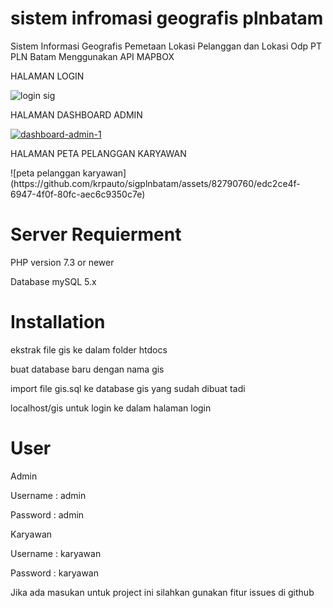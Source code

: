 # sistem infromasi geografis plnbatam
Sistem Informasi Geografis Pemetaan Lokasi Pelanggan dan Lokasi Odp PT PLN Batam Menggunakan API MAPBOX

<p>HALAMAN LOGIN</p>

![login sig](https://github.com/krpauto/sigplnbatam/assets/82790760/3a658e44-ff27-40eb-acc0-f9843001cc7c)

<p>HALAMAN DASHBOARD ADMIN</p>
<a href="https://ibb.co/5kMyLR1"><img src="https://i.ibb.co/Scs8B36/dashboard-admin-1.jpg" alt="dashboard-admin-1" border="0"></a>

<p>HALAMAN PETA PELANGGAN KARYAWAN</p>
![peta pelanggan karyawan](https://github.com/krpauto/sigplnbatam/assets/82790760/edc2ce4f-6947-4f0f-80fc-aec6c9350c7e)





# Server Requierment
PHP version 7.3 or newer

Database mySQL 5.x

# Installation
<p> ekstrak file gis ke dalam folder htdocs </p>
<p> buat database baru dengan nama gis </p>
<p> import file gis.sql ke database gis yang sudah dibuat tadi </p>
<p> localhost/gis untuk login ke dalam halaman login </p>

# User
Admin
<p> Username : admin </p>
<p> Password : admin </p>

Karyawan
<p> Username : karyawan </p>
<p> Password : karyawan </p>


Jika ada masukan untuk project ini silahkan gunakan fitur issues di github


